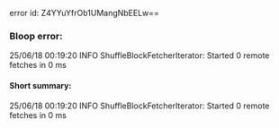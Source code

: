 error id: Z4YYuYfrOb1UMangNbEELw==
### Bloop error:

25/06/18 00:19:20 INFO ShuffleBlockFetcherIterator: Started 0 remote fetches in 0 ms
#### Short summary: 

25/06/18 00:19:20 INFO ShuffleBlockFetcherIterator: Started 0 remote fetches in 0 ms